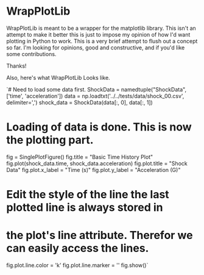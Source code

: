 # WrapPlotLib

WrapPlotLib is meant to be a wrapper for the matplotlib library. 
This isn't an attempt to make it better this is just to impose my 
opinion of how I'd want plotting in Python to work. This is a very brief
attempt to flush out a concept so far. I'm looking for opinions, good
and constructive, and if you'd like some contributions. 

Thanks!

Also, here's what WrapPlotLib Looks like. 

`# Need to load some data first.
ShockData = namedtuple("ShockData", ['time', 'acceleration'])
data = np.loadtxt('../../tests/data/shock_00.csv', delimiter=',')
shock_data = ShockData(data[:, 0], data[:, 1])

# Loading of data is done. This is now the plotting part.
fig = SinglePlotFigure()
fig.title = "Basic Time History Plot"
fig.plot(shock_data.time, shock_data.acceleration)
fig.plot.title = "Shock Data"
fig.plot.x_label = "Time (s)"
fig.plot.y_label = "Acceleration (G)"

# Edit the style of the line the last plotted line is always stored in
# the plot's line attribute. Therefor we can easily access the lines.
fig.plot.line.color = 'k'
fig.plot.line.marker = ''
fig.show()`

